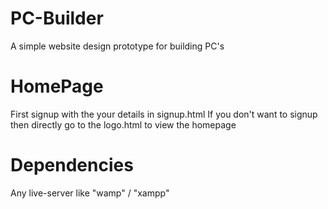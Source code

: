 # PC-Builder
   A simple website design prototype for building PC's

# HomePage 
   First signup with the your details in signup.html 
   If you don't want to signup then directly go to the logo.html to view the homepage

# Dependencies
   Any live-server like "wamp" / "xampp"
